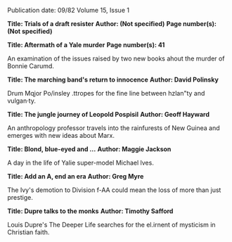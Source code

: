 Publication date: 09/82
Volume 15, Issue 1

**Title: Trials of a draft resister**
**Author:  (Not specified)**
**Page number(s):  (Not specified)**



**Title: Aftermath of a Yale murder**
**Page number(s): 41**

An examination of the issues raised by two new books ahout the murder of Bonnie Carumd.


**Title: The marching band's return to innocence**
**Author: David Polinsky**

Drum Mqjor Po/insley .ttropes for the fine line between hzlan"ty and vulgan·ty.


**Title: The jungle journey of Leopold Pospisil**
**Author: Geoff Hayward**

An anthropology professor travels into the rainfurests of New Guinea and emerges with new ideas about Marx.


**Title: Blond, blue-eyed and ...**
**Author: Maggie Jackson**

A day in the life of Yalie super-model Michael lves.


**Title: Add an A, end an era**
**Author: Greg Myre**

The Ivy's demotion to Division f-AA could mean the loss of more than just prestige.


**Title: Dupre talks to the monks**
**Author: Timothy Safford**

Louis Dupre's The Deeper Life searches for the el.irnent of mysticism in Christian faith.